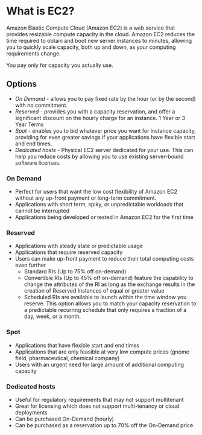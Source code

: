 # What is EC2?
Amazon Elastic Compute Cloud (Amazon EC2) is a web service that provides resizable compute capacity in the cloud.
Amazon EC2 reduces the time required to obtain and boot new server instances to minutes, allowing you to quickly scale capacity, both up and down, as your computing requirements change.

You pay only for capacity you actually use.

## Options
* *On Demand* - allows you to pay fixed rate by the hour (or by the second) with no commitment.
* *Reserved* - provides you with a capacity reservation, and offer a significant discount on the hourly charge for an instance. 1 Year or 3 Year Terms
* *Spot* - enables you to bid whatever price you want for instance capacity, providing for even greater savings if your applications have flexible start and end times.
* *Dedicated hosts* - Physical EC2 server dedicated for your use. This can help you reduce costs by allowing you to use existing server-bound software licenses.

### On Demand ###
* Perfect for users that want the low cost flexibility of Amazon EC2 without any up-front payment or long-term commitment.
* Applications with short term, spiky, or unpredictable workloads that cannot be interrupted
* Applications being developed or tested in Amazon EC2 for the first time

### Reserved ###
* Applications with steady state or predictable usage
* Applications that require reserved capacity
* Users can make up-front payment to reduce their total computing costs even further
  * Standard RIs (Up to 75% off on-demand)
  * Convertible RIs (Up to 45% off on-demand) feature the capability to change the attributes of the RI as long as the exchange results in the creation of Reserved Instances of equal or greater value
  * Scheduled RIs are available to launch within the time window you reserve. This option allows you to match your capacity reservation to a predictable recurring schedule that only requires a fraction of a day, week, or a month.
  
 ### Spot ###
 * Applications that have flexible start and end times
 * Applications that are only feasible at very low compute prices (gnome field, pharmaceutical, chemical company)
 * Users with an urgent need for large amount of additional computing capacity
 
  ### Dedicated hosts ###
  * Useful for regulatory requirements that may not support multitenant
  * Great for licensing which does not support multi-tenancy or cloud deployments
  * Can be purchased On-Demand (hourly)
  * Can be purchased as a reservation up to 70% off the On-Demand price
  
